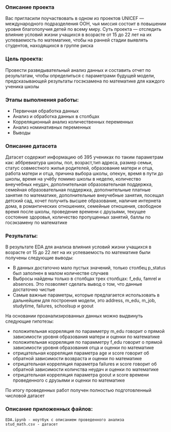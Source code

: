 ### Описание проекта
Вас пригласили поучаствовать в одном из проектов UNICEF — международного подразделения ООН, чья миссия состоит в повышении уровня благополучия детей по всему миру.
Суть проекта — отследить влияние условий жизни учащихся в возрасте от 15 до 22 лет на их успеваемость по математике, чтобы на ранней стадии выявлять студентов, находящихся в группе риска

### Цель проекта:
Провести разведывательный анализ данных и составить отчет по результатам, чтобы определиться с параметрами будущей модели, предсказывающей результаты госэкзамена по математике для каждого ученика школы

### Этапы выполнения работы:
- Первичная обработка данных
- Анализ и обработка данных в столбцах
- Корреляционный анализ количественных переменных
- Анализ номинативных переменных
- Выводы

### Описание датасета
Датасет содержит информацию об 395 учениках  по таким параметрам как: аббревиатура школы, пол, возраст,тип адреса, размер семьи, статус совместного жилья родителей, образование матери и отца, работа матери и отца, причина выбора школы, опекун, время в пути до школы, время на учёбу помимо школы в неделю, количество внеучебных неудач, дополнительная образовательная поддержка, семейная образовательная поддержка, дополнительные платные занятия по математике, дополнительные внеучебные занятия, посещал детский сад, хочет получить высшее образование, наличие интернета дома, в романтических отношениях, семейные отношения, свободное время после школы, проведение времени с друзьями, текущее состояние здоровья, количество пропущенных занятий, баллы по госэкзамену по математике

### Результаты:
В результате EDA для анализа влияния условий жизни учащихся в возрасте от 15 до 22 лет на их успеваемость по математике были получены следующие выводы:

- В данных достаточно мало пустых значений, только столбец p_status был заполнен в малом количестве случаев
- Выбросы найдены только в столбцах трех столбцах: f_edu, famrel и absences. Это позволяет сделать вывод о том, что данные достаточно чистые
- Самые важные параметры, которые предлагается использовать в дальнейшем для построения модели, это address, m_edu, m_job, studytime, failures, schoolsup и goout

На основании проанализированных данных можно выдвинуть следующие гипотезы:

- положительная корреляция по парамметру m_edu говорит о прямой зависимости уровня образования матери и оценки по математике
- положительная корреляция по парамметру f_edu говорит о прямой зависимости уровня образования отца и оценки по математике
- отрицательная корреляция параметра age и score говорит об обратной зависимости возвраста и оценки по математике
- отрицательная корреляция параметра failures и score говорит об обратной зависимости количства неудач и оценки по математике
- отрицательная корреляция параметра goout и score времени проведенного с друзьями и оценки по математике

По итогу проведенных работ получен полностью подготовленный числовой датасет

### Описание приложенных файлов:
    EDA.ipynb - ноутбук с описанием проведенного анализа
    stud_math.csv - датасет
